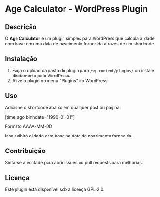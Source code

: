 # Age Calculator - WordPress Plugin

## Descrição
O **Age Calculator** é um plugin simples para WordPress que calcula a idade com base em uma data de nascimento fornecida através de um shortcode.

## Instalação
1. Faça o upload da pasta do plugin para `/wp-content/plugins/` ou instale diretamente pelo WordPress.
2. Ative o plugin no menu "Plugins" do WordPress.

## Uso
Adicione o shortcode abaixo em qualquer post ou página:

[time_ago birthdate="1990-01-01"]

Formato AAAA-MM-DD

Isso exibirá a idade com base na data de nascimento fornecida.

## Contribuição
Sinta-se à vontade para abrir issues ou pull requests para melhorias.

## Licença
Este plugin está disponível sob a licença GPL-2.0.
